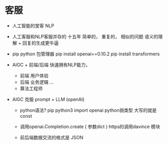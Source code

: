 # 客服
- 人工智能的堂客
    NLP
- 人工客服和NLP客服并存的  十五年
    简单的， 重复的， 相似的问题
    语义的理解 + 回复的生成更牛逼

- pip
    python 包管理器
    pip install openai==0.10.2
    pip install transformers

- AIGC +
    前端/后端  快速拥有NLP能力，
    - 前端  用户体验
    - 后端  业务逻辑
    ...
    - 算法工程师

- AIGC 克服
    prompt + LLM (openAI)
    - python语法?
        pip python3
        import openai
        python弱类型 大写的就是 const

    - 调用openai.Completion.create (
        参数dict
    )     https的调用davince 模块
    - 前后端数据交流的格式是 JSON
